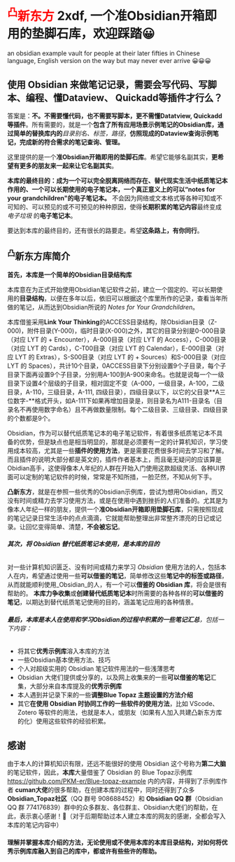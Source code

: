 # <font color="#ff0000">**<sup>凸</sup>新东方**</font> 2xdf, 一个准Obsidian开箱即用的垫脚石库，欢迎踩踏😀
an obsidian example vault for people at their later fifties in Chinese language, English version on the way but may never ever arrive 😀😀😀

## 使用 Obsidian 来做笔记记录，需要会写代码、写脚本、编程、懂Dataview、 Quickadd等插件才行么？

答案是：**不。不需要懂代码，也不需要写脚本，更不需懂Datatview, Quickadd等插件**。所有需要的，就是一个**包含了所有应用场景示例笔记的Obsidian库，通过简单的替换库内的**_目录别名、标签，路径_，**仿照现成的Dataview查询示例笔记，完成新的符合需求的笔记查询、管理。**

这里提供的是一个**准Obsidian开箱即用的垫脚石库**。希望它能够名副其实，**更希望有更多的朋友来一起来让它名副其实**。

**本库的最终目的：成为一个可以完全脱离网络而存在、替代现实生活中纸质笔记本作用的、一个可以长期使用的电子笔记本，一个真正意义上的可以“notes for your grandchildren"的电子笔记本。** 不会因为网络或文本格式等各种可知或不可知的、可以预见的或不可预见的种种原因，使得**长期积累的笔记内容**最终变成 _电子垃圾_ 的**电子笔记本**。

要达到本库的最终目的，还有很长的路要走。希望**这条路上，有你同行**。

## **<sup>凸</sup>新东方**库简介

**首先，本库是一个简单的Obsidian目录结构库**

本库意在为正式开始使用Obsidian笔记软件之前，建立一个固定的、可以长期使用的**目录结构**，以便在多年以后，依旧可以根据这个库里所作的记录，查看当年所做的笔记，从而达到Obsidian所说的 _Notes for Your Grandchildren_。

本库借鉴采用**Link Your Thinking**的ACCESS目录结构，除Obsidian目录（Z-000)，附件目录(Y-000)，临时目录(X-000)之外，其它的目录分别是0-000目录（对应 LYT 的 + Encounter），A-000目录（对应 LYT 的 Access），C-000目录（对应 LYT 的 Cards），C-T00目录（对应 LYT 的 Calendar），E-000目录（对应 LYT 的 Extras），S-S00目录（对应 LYT 的 + Sources）和S-000目录（对应 LYT 的 Spaces），共计10个目录，0ACCESS目录下分别设置9个子目录，每个子目录下面再设置9个子目录，分别用A-100到A-900来命名。也就是说每一个一级目录下设置4个层级的子目录，相对固定不变（A-000，一级目录，A-100，二级目录，A-110，三级目录，A-111, 四级目录），四级目录以下，以它的父目录**A三位数字-**格式开头，如A-111下如果再增加目录是，则目录名为A111-目录名（目录名不再使用数字命名）且不再做数量限制。每个二级目录、三级目录、四级目录的个数都是9个。

Obsidian，作为可以替代纸质笔记本的电子笔记软件，有着很多纸质笔记本不具备的优势，但是缺点也是相当明显的，那就是必须要有一定的计算机知识，学习使用成本较高，尤其是一些**插件的使用方法**，更是需要花费很多时间去学习和了解。而且插件的说明大部分都是英文的，插件作者基本上，而且毫无疑问的应该算是Obidian高手，这使得像本人年纪的人群在开始入门使用这款超级灵活、各种UI界面可以定制的笔记软件的时候，常常是不知所措，一脸茫然，不知从何下手。

**凸新东方**，就是在参照一些优秀的Obsidian示例库，尝试为想用Obsidian，而又没有时间或精力去学习使用方法，或是在使用中遇到挫折的人们准备的。尤其是为像本人年纪一样的朋友，提供一个**准Obsidian开箱即用垫脚石库**，只需按照现成的笔记记录日常生活中的点点滴滴，它就能帮助整理出非常整齐漂亮的日记或记录。让回忆变得简单、清楚，**不会被忘记**。

###### **其次，_将 Obsidian 替代纸质笔记本使用，是本库的目的_**
对一些计算机知识匮乏、没有时间或精力来学习 _Obsidian_ 使用方法的人，包括本人在内，希望通过使用一些**可以借鉴的笔记**，简单修改这些**笔记中的标签或路径**，从而就能顺利使用_Obsidian_的人，有一个可以**借鉴的 Obsidian 库**，将会是很有帮助的。
**本库力争收集**或**创建替代纸质笔记本**时所需要的各种各样的**可以借鉴的笔记**，以期达到替代纸质笔记使用的目的，涵盖笔记应用的各种情景。

###### **最后，本库是本人在使用和学习Obsidian的过程中积累的一些笔记汇总**，包括一下内容：
- 将其它**优秀示例库**溶入本库的方法
- 一些Obsidian基本使用方法、技巧
- 个人对超级实用的 Obsidian 笔记软件用法的一些浅薄思考
- Obsidian 大佬们提供或分享的，以及网上收集来的一些**可以借鉴的笔记**汇集，大部分来自本库提及的**优秀示例库**
- 本人遇到并记录下来的一些**调整Blue Topaz 主题设置的方法介绍**
- 其它**在使用 Obsidian 时协同工作的一些软件的使用方法**，比如 VScode、Zotero 等软件的用法，也就是本人，或朋友（如果有人加入共建凸新东方库的化）使用这些软件的经验积累。

## 感谢

由于本人的计算机知识有限，还远不能很好的使用 Obsidian 这个号称为**第二大脑**的笔记软件，因此，**本库**大量借鉴了 Obsidian 的 Blue Topaz示例库 https://github.com/PKM-er/Blue-topaz-example 内的内容，并得到了示例库作者 **cuman大佬**的很多帮助，在创建本库的过程中，同时还得到了众多 **Obsidian_Topaz社区**（QQ 群号 908688452）和 **Obsidian QQ 群**（Obsidian QQ 群 774176839）群中的众多群友、各位群主、Obsidian大佬们的帮助，在此，表示衷心感谢！🤝（对于后期帮助过本人建立本库的网友的感谢，全都会写入本库的笔记内容中）

#### 理解并掌握**本库介绍的方法**，无论**使用**或**不使用**本库的**本库目录结构**，对如何将**优秀示例库**库融入到**自己的库**中，都或许有些些许的帮助。 

